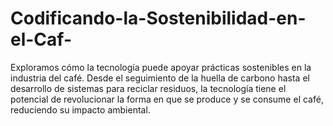 # Codificando-la-Sostenibilidad-en-el-Caf-
Exploramos cómo la tecnología puede apoyar prácticas sostenibles en la industria del café. Desde el seguimiento de la huella de carbono hasta el desarrollo de sistemas para reciclar residuos, la tecnología tiene el potencial de revolucionar la forma en que se produce y se consume el café, reduciendo su impacto ambiental.
